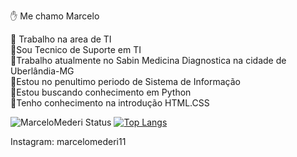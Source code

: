 :raised_hand: Me chamo Marcelo

:small_blue_diamond: Trabalho na area de TI <br/>
:small_blue_diamond:Sou Tecnico de Suporte em TI<br/>
:small_blue_diamond:Trabalho atualmente no Sabin Medicina Diagnostica na cidade de Uberlândia-MG<br/>
:small_blue_diamond:Estou no penultimo periodo de Sistema de Informação<br/>
:small_blue_diamond:Estou buscando conhecimento em Python<br/>
:small_blue_diamond:Tenho conhecimento na introdução HTML.CSS<br/>

![MarceloMederi Status](https://github-readme-stats.vercel.app/api?username=MarceloMederi&show_icons=true)
[![Top Langs](https://github-readme-stats.vercel.app/api/top-langs/?username=MarceloMederi)](https://github.com/anuraghazra/github-readme-stats)




Instagram: marcelomederi11
<!---
MarceloMederi/MarceloMederi is a ✨ special ✨ repository because its `README.md` (this file) appears on your GitHub profile.
You can click the Preview link to take a look at your changes.
--->
